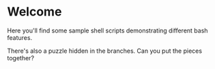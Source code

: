 # Welcome

Here you'll find some sample shell scripts demonstrating different bash features.

There's also a puzzle hidden in the branches. Can you put the pieces together?
